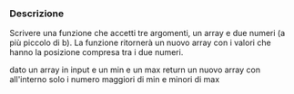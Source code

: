 ### Descrizione
Scrivere una funzione che accetti tre argomenti, un array e due numeri (a più piccolo di b).
La funzione ritornerà un nuovo array con i valori che hanno la posizione compresa tra i due numeri.

dato un array in input e un min e un max
 return un nuovo array con all'interno solo i numero maggiori di min e minori di max